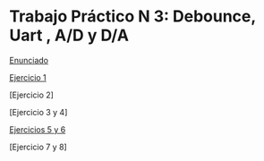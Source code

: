 # Trabajo Práctico N 3: Debounce, Uart , A/D y D/A

[Enunciado](https://github.com/mollykei/SE_G2/blob/master/TP3/Sistemas_Embebidos-2020_1erC-TP3-Gra%C3%B1a_Estienne%20.pdf.pdf)

[Ejercicio 1 ](https://github.com/mollykei/SE_G2/blob/master/TP3/Documentaci%C3%B3n%20de%20funciones.md)

[Ejercicio 2]

[Ejercicio 3 y 4]

[Ejercicios 5 y 6](https://github.com/nachocarballeda/embebidos_fiuba/wiki/TP3-ej-5-y-6)

[Ejercicio 7 y 8]

